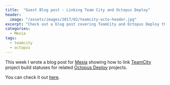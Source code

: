 ```yaml
---
title:  "Guest Blog post - Linking Team City and Octopus Deploy"
header:
  image: "/assets/images/2017/02/teamcity-octo-header.jpg"
excerpt: "Check out a blog post covering TeamCity and Octopus Deploy that I wrote for the Mexia site."
categories: 
  - Mexia
tags:
  - teamcity
  - octopus
---
```

This week I wrote a blog post for [Mexia](http://www.mexia.com.au) showing how to link [TeamCity](https://www.jetbrains.com/teamcity/) project build statuses for related [Octopus Deploy](https://www.octopus.com) projects.

You can check it out [here](http://www.mexia.com.au/blog/2017/02/18/displaying-team-city-build-status-in-octopus-deploy/).